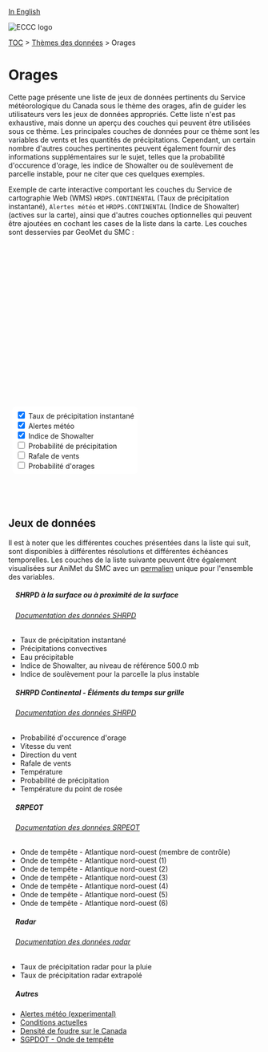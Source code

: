 [In English](thunderstorms_en.md)

![ECCC logo](../img_eccc-logo.png)

[TOC](../readme_fr.md) > [Thèmes des données](readme_fr.md) > Orages

# Orages&emsp;<i class="wi wi-lightning" style="font-size: 45px; color: #4e64a6;"></i>

Cette page présente une liste de jeux de données pertinents du Service météorologique du Canada sous le thème des orages, afin de guider les utilisateurs vers les jeux de données appropriés. Cette liste n'est pas exhaustive, mais donne un aperçu des couches qui peuvent être utilisées sous ce thème. Les principales couches de données pour ce thème sont les variables de vents et les quantités de précipitations. Cependant, un certain nombre d'autres couches pertinentes peuvent également fournir des informations supplémentaires sur le sujet, telles que la probabilité d'occurence d'orage, les indice de Showalter ou de soulèvement de parcelle instable, pour ne citer que ces quelques exemples.

Exemple de carte interactive comportant les couches du Service de cartographie Web (WMS) `HRDPS.CONTINENTAL` (Taux de précipitation instantané), `Alertes météo` et `HRDPS.CONTINENTAL` (Indice de Showalter) (actives sur la carte), ainsi que d'autres couches optionnelles qui peuvent être ajoutées en cochant les cases de la liste dans la carte. Les couches sont desservies par GeoMet du SMC :

<div id="map" style="height: 500px; position: relative">
  <div id="legend-popup">
    <div id="legend-popup-content">
      <img id="legend-img" src="" />
    </div>
  </div>

  <div id="switch-content" style="position: absolute; z-index: 1; bottom: 40px; left: 8px;">
    <div id="switch-case">
        <label>
          <input type="checkbox" id="layer2" checked>
          <span onmouseover="updateLegend('https://geo.wxod-dev.cmc.ec.gc.ca/geomet?version=1.3.0&service=WMS&request=GetLegendGraphic&sld_version=1.1.0&layer=HRDPS.CONTINENTAL_RT&format=image/png&STYLE=PRECIPPRTMMH')">Taux de précipitation instantané</span>
        </label></br>
        <label>
          <input type="checkbox" id="layer4" checked>
          <span onmouseover="updateLegend('https://geo.weather.gc.ca/geomet?version=1.3.0&service=WMS&request=GetLegendGraphic&sld_version=1.1.0&layer=ALERTS&format=image/png&STYLE=ALERTES')">Alertes météo</span>
        </label></br>
        <label>
          <input type="checkbox" id="layer1" checked>
          <span onmouseover="updateLegend('https://geo.wxod-dev.cmc.ec.gc.ca/geomet?version=1.3.0&service=WMS&request=GetLegendGraphic&sld_version=1.1.0&layer=HRDPS.CONTINENTAL.CONV_SHWINX.500&format=image/png&STYLE=LIFTED_INDEX-LINEAR')">Indice de Showalter</span>
        </label></br>
        <label>
          <input type="checkbox" id="layer3">
          <span onmouseover="updateLegend('https://geo.wxod-dev.cmc.ec.gc.ca/geomet?version=1.3.0&service=WMS&request=GetLegendGraphic&sld_version=1.1.0&layer=HRDPS-WEonG_2.5km_Precip-Prob&format=image/png&STYLE=Precip-Prob')">Probabilité de précipitation</span>
        </label></br>
        <label>
          <input type="checkbox" id="layer5">
          <span onmouseover="updateLegend('https://geo.wxod-dev.cmc.ec.gc.ca/geomet?version=1.3.0&service=WMS&request=GetLegendGraphic&sld_version=1.1.0&layer=HRDPS-WEonG_2.5km_WindGust&format=image/png&STYLE=GUST_INTERV_MS2KTS')">Rafale de vents</span>
        </label></br>
        <label>
          <input type="checkbox" id="layer6">
          <span onmouseover="updateLegend('https://geo.wxod-dev.cmc.ec.gc.ca/geomet?version=1.3.0&service=WMS&request=GetLegendGraphic&sld_version=1.1.0&layer=HRDPS-WEonG_2.5km_Thunderstorm-Prob&format=image/png&STYLE=Thunderstorm-Prob')">Probabilité d'orages</span>
        </label></br>
    </div>
  </div>
</div>
</br>

## Jeux de données

Il est à noter que les différentes couches présentées dans la liste qui suit, sont disponibles à différentes résolutions et différentes échéances temporelles.
Les couches de la liste suivante peuvent être également visualisées sur AniMet du SMC avec un [permalien](https://eccc-msc.github.io/msc-animet/?layers=ALERTS;0.75;0;1;0,CURRENT_CONDITIONS;0.75;0;1;0,Lightning_2.5km_Density;0.75;1;1;0,RADAR_1KM_RRAI;0.75;0;1;0,Radar_1km_dBZ-Extrapolation;0.75;0;1;0,HRDPS-WEonG_2.5km_AirTemp;0.75;0;1;0,HRDPS-WEonG_2.5km_DewPointTemp;0.75;0;1;0,HRDPS-WEonG_2.5km_Precip-Prob;0.75;0;1;0,HRDPS-WEonG_2.5km_WindGust;0.75;0;1;0,HRDPS-WEonG_2.5km_WindDir;0.75;0;1;0,HRDPS-WEonG_2.5km_WindSpeed;0.75;0;1;0,HRDPS.CONTINENTAL.CONV_MU-VT-LI.500;0.75;0;1;0,HRDPS.CONTINENTAL.CONV_SHWINX.500;0.75;0;1;0,HRDPS.CONTINENTAL_IH;0.75;0;1;0,HRDPS.CONTINENTAL_PC;0.75;0;1;0,HRDPS.CONTINENTAL_RT;0.75;0;1;0,HRDPS-WEonG_2.5km_Thunderstorm-Prob;0.75;0;1;0&extent=-19347716,1946579,-535293,11257258) unique pour l'ensemble des variables.

##### &emsp;<span class="badge badge-info">SHRPD à la surface ou à proximité de la surface</span>
###### &emsp;[Documentation des données SHRPD](../msc-data/nwp_hrdps/readme_hrdps_fr.md)

* Taux de précipitation instantané
* Précipitations convectives
* Eau précipitable
* Indice de Showalter, au niveau de référence 500.0 mb
* Indice de soulèvement pour la parcelle la plus instable</br>

##### &emsp;<span class="badge badge-info">SHRPD Continental - Éléments du temps sur grille</span>
###### &emsp;[Documentation des données SHRPD](../msc-data/nwp_hrdps/readme_hrdps_fr.md)
* Probabilité d'occurence d'orage
* Vitesse du vent
* Direction du vent
* Rafale de vents
* Température
* Probabilité de précipitation
* Température du point de rosée</br>

##### &emsp;<span class="badge badge-info">SRPEOT</span>
###### &emsp;[Documentation des données SRPEOT](../msc-data/nwp_resps/readme_resps_fr.md)
* Onde de tempête  - Atlantique nord-ouest (membre de contrôle)
* Onde de tempête  - Atlantique nord-ouest (1)
* Onde de tempête  - Atlantique nord-ouest (2)
* Onde de tempête  - Atlantique nord-ouest (3)
* Onde de tempête  - Atlantique nord-ouest (4)
* Onde de tempête  - Atlantique nord-ouest (5)
* Onde de tempête  - Atlantique nord-ouest (6)</br>

##### &emsp;<span class="badge badge-info">Radar</span>
###### &emsp;[Documentation des données radar](../msc-data/nwp_reps/readme_radar_fr.md)
* Taux de précipitation radar pour la pluie
* Taux de précipitation radar extrapolé</br>

##### &emsp;<span class="badge badge-info">Autres</span>

* [Alertes météo (experimental)](../msc-data/alerts/readme_alerts_fr.md)
* [Conditions actuelles](../msc-data/citypage-weather/readme_citypageweather_fr.md)
* [Densité de foudre sur le Canada](../msc-data/lightning/readme_lightning_fr.md)
* [SGPDOT - Onde de tempête](../msc-data/nwp_gdsps/readme_gdsps_fr.md)


<style>
  #legend-img {
    margin: 0px;
  }
  #legend-popup {
    position: absolute;
    top: 40px;
    right: 8px;
    z-index: 2;
  }
  .legend-switch{
    top: 8px;
    right: .5em;
  }
  .ol-touch .legend-switch {
    top: 80px;
  }
 #switch-content {
  background-color: white;
  border-radius: 6px;
  padding: 7px;
 }
 label {
  font-size: 14px;
  margin-bottom: 0px;
 }
 input[type="checkbox"] {
  width: 14px;
  height: 14px;
  }
</style>

<link rel="stylesheet" href="https://cdn.jsdelivr.net/npm/ol@v7.3.0/ol.css" type="text/css"/>
<link rel="stylesheet" href="../../css/weather-icons-master/css/weather-icons.min.css">
<script src="https://cdn.polyfill.io/v2/polyfill.min.js?features=requestAnimationFrame,Element.prototype.classList,URL"></script>
<script src="https://cdn.jsdelivr.net/npm/ol@v7.3.0/dist/ol.js"></script>
<script src="https://cdnjs.cloudflare.com/ajax/libs/FileSaver.js/1.3.3/FileSaver.min.js"></script>
<script>
    function isIE() {
      return window.navigator.userAgent.match(/(MSIE|Trident)/);
    }
    var head = document.getElementsByTagName('head')[0];
    var js = document.createElement("script");
    js.type = "text/javascript";
    if (isIE())
    {
        js.src = "../../js/thunderstorms_theme_ie.js";
        document.getElementById("controller").setAttribute("hidden", true);
    }
    else
    {
        js.src = "../../js/thunderstorms_theme.js";
    }
    head.appendChild(js);
</script>